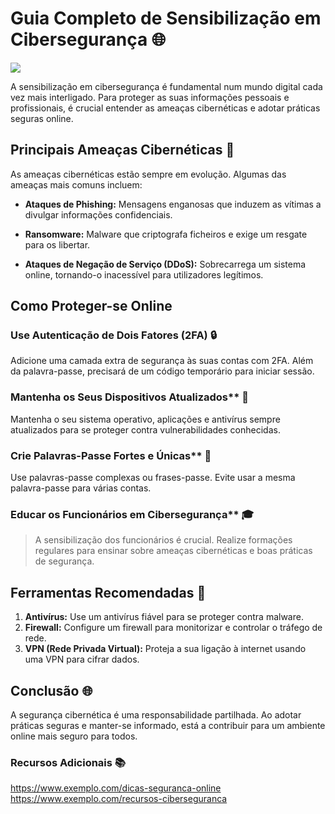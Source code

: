 # Guia Completo de Sensibilização em Cibersegurança :globe_with_meridians:

![](https://www.fccn.pt/media/2021/10/shutterstock_1931787956-1024x617.jpg)

A sensibilização em cibersegurança é fundamental num mundo digital cada vez mais interligado. Para proteger as suas informações pessoais e profissionais, é crucial entender as ameaças cibernéticas e adotar práticas seguras online.

## **Principais Ameaças Cibernéticas** :bug:

As ameaças cibernéticas estão sempre em evolução. Algumas das ameaças mais comuns incluem:

* **Ataques de Phishing:** Mensagens enganosas que induzem as vítimas a divulgar informações confidenciais.
- **Ransomware:** Malware que criptografa ficheiros e exige um resgate para os libertar.
+ **Ataques de Negação de Serviço (DDoS):** Sobrecarrega um sistema online, tornando-o inacessível para utilizadores legítimos.

## Como Proteger-se Online

### Use Autenticação de Dois Fatores (2FA) :lock:

Adicione uma camada extra de segurança às suas contas com 2FA. Além da palavra-passe, precisará de um código temporário para iniciar sessão.

### Mantenha os Seus Dispositivos Atualizados** :iphone:

Mantenha o seu sistema operativo, aplicações e antivírus sempre atualizados para se proteger contra vulnerabilidades conhecidas.

### Crie Palavras-Passe Fortes e Únicas** :key:

Use palavras-passe complexas ou frases-passe. Evite usar a mesma palavra-passe para várias contas.

### Educar os Funcionários em Cibersegurança** :mortar_board:

> A sensibilização dos funcionários é crucial. Realize formações regulares para ensinar sobre ameaças cibernéticas e boas práticas de segurança.

## Ferramentas Recomendadas :wrench:

1. **Antivírus:** Use um antivírus fiável para se proteger contra malware.
2. **Firewall:** Configure um firewall para monitorizar e controlar o tráfego de rede.
3. **VPN (Rede Privada Virtual):** Proteja a sua ligação à internet usando uma VPN para cifrar dados.

## Conclusão :globe_with_meridians:

A segurança cibernética é uma responsabilidade partilhada. Ao adotar práticas seguras e manter-se informado, está a contribuir para um ambiente online mais seguro para todos.

### Recursos Adicionais :books:

https://www.exemplo.com/dicas-seguranca-online
https://www.exemplo.com/recursos-ciberseguranca
